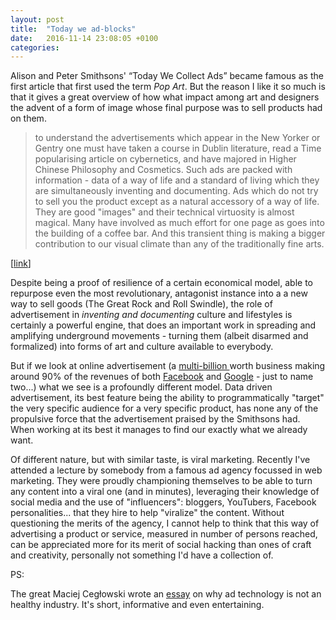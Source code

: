 ```yaml
---
layout: post
title:  "Today we ad-blocks"
date:   2016-11-14 23:08:05 +0100
categories:
---
```


Alison and Peter Smithsons' “Today We Collect Ads” became famous as the first article that first used the term _Pop Art_. But the reason I like it so much is that it gives a great overview of how what impact among art and designers the advent of a form of image whose final purpose was to sell products had on them.

> to understand the advertisements which appear in the New Yorker or Gentry one must have taken a course in Dublin literature, read a Time popularising article on cybernetics, and have majored in Higher Chinese Philosophy and Cosmetics. Such ads are packed with information - data of a way of life and a standard of living which they are simultaneously inventing and documenting. Ads which do not try to sell you the product except as a natural accessory of a way of life. They are good "images" and their technical virtuosity is almost magical. Many have involved as much effort for one page as goes into the building of a coffee bar. And this transient thing is making a bigger contribution to our visual climate than any of the traditionally fine arts.

[[link](https://www.warholstars.org/articles/But%20Today%20We%20Collect%20Ads.html)]

Despite being a proof of resilience of a certain economical model, able to repurpose even the most revolutionary, antagonist instance into a a new way to sell goods (The Great Rock and Roll Swindle), the role of advertisement in _inventing and documenting_ culture and lifestyles is certainly a powerful engine, that does an important work in spreading and amplifying underground movements - turning them (albeit disarmed and formalized) into forms of art and culture available to everybody.

But if we look at online advertisement (a [multi-billion ](https://www.iab.net/media/file/IAB_Internet_Advertising_Revenue_Report_FY_2012_rev.pdf) worth business making around 90% of the revenues of both [Facebook](https://investor.fb.com/investor-news/default.aspx) and [Google](https://abc.xyz/investor/news/earnings/2015/Q4_google_earnings/index.html) - just to name two...) what we see is a profoundly different model. Data driven advertisement, its best feature being the ability to programmatically "target" the very specific audience for a very specific product, has none any of the propulsive force that the advertisement praised by the Smithsons had. When working at its best it manages to find our exactly what we already want.


Of different nature, but with similar taste, is viral marketing. Recently I've attended a lecture by somebody from a famous ad agency focussed in web marketing. They were proudly championing themselves to be able to turn any content into a viral one (and in minutes), leveraging their knowledge of social media and the use of "influencers": bloggers, YouTubers, Facebook personalities... that they hire to help "viralize" the content. Without questioning the merits of the agency, I cannot help to think that this way of advertising a product or service, measured in number of persons reached, can be appreciated more for its merit of social hacking than ones of craft and creativity, personally not something I'd have a collection of.

PS:

The great Maciej Cegłowski wrote an [essay](https://idlewords.com/2015/11/the_advertising_bubble.htm) on why ad technology is not an healthy industry. It's short, informative and even entertaining.


<!--

It does not produce anything new


whose power leads in be

Instead of

proudly championed themselves to be able to turn any content into a viral one


Here the craft and creativity



Data driven advertisement is employed in the web relies instead in the targeting. For a society. Virality (the abilit to reach as many people as possible) is more effective for a extremely fragmented and dispersed audience. -->
